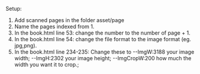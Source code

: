 Setup:
1. Add scanned pages in the folder asset/page
2. Name the pages indexed from 1.
3. In the book.html line 53: change the number to the number of page + 1.
4. In the book.html line 54: change the file format to the image format (eg. jpg,png).
5. In the book.html line 234-235: Change these to
     --ImgW:3188 your image width;
     --ImgH:2302 your image height;
     --ImgCropW:200 how much the width you want it to crop.;
